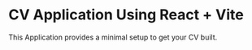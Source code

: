 # CV Application Using React + Vite

This Application provides a minimal setup to get your CV built.
